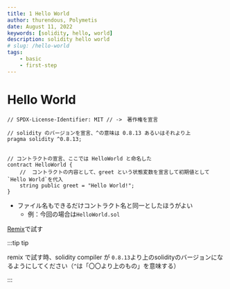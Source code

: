 ```yaml
---
title: 1 Hello World
author: thurendous, Polymetis
date: August 11, 2022
keywords: [solidity, hello, world]
description: solidity hello world
# slug: /hello-world
tags:
    - basic
    - first-step
---
```


# Hello World

```sol
// SPDX-License-Identifier: MIT // ->　著作権を宣言

// solidity のバージョンを宣言、^の意味は 0.8.13 あるいはそれより上
pragma solidity ^0.8.13;


// コントラクトの宣言、ここでは HelloWorld と命名した
contract HelloWorld {
    //  コントラクトの内容として、greet という状態変数を宣言して初期値として`Hello World`を代入
    string public greet = "Hello World!";
}
```

-   ファイル名もできるだけコントラクト名と同一としたほうがよい
    -   例：今回の場合は`HelloWorld.sol`

[Remix](https://remix.ethereum.org/)で試す

:::tip tip

remix で試す時、solidity compiler が `0.8.13`より上のsolidityのバージョンになるようにしてください（`^`は「〇〇より上のもの」を意味する）

:::
